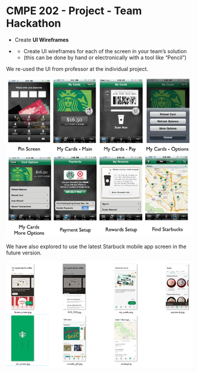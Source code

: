 # CMPE 202 - Project - Team Hackathon



- Create **UI Wireframes**

- - Create UI wireframes for each of the screen in your team’s solution
  - (this can be done by hand or electronically with a tool like “Pencil”)

We re-used the UI from professor at the individual project. 

![](./readme.assets/1543195433191.png)

We have also explored to use the latest Starbuck mobile app screen in the future version. 

![1543196506821](./readme.assets/1543196506821.png)

